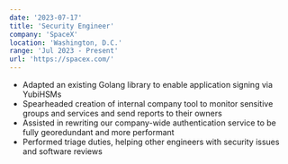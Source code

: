 ```yaml
---
date: '2023-07-17'
title: 'Security Engineer'
company: 'SpaceX'
location: 'Washington, D.C.'
range: 'Jul 2023 - Present'
url: 'https://spacex.com/'
---
```


- Adapted an existing Golang library to enable application signing via YubiHSMs
- Spearheaded creation of internal company tool to monitor sensitive groups and services and send reports to their owners
- Assisted in rewriting our company-wide authentication service to be fully georedundant and more performant
- Performed triage duties, helping other engineers with security issues and software reviews
